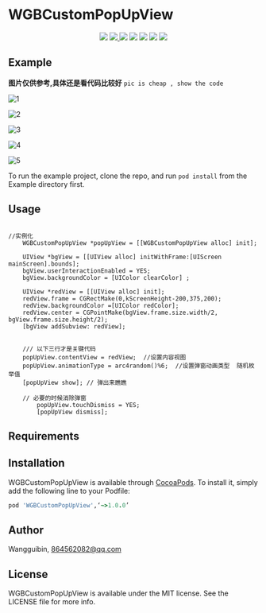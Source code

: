 # WGBCustomPopUpView

<p align='center'>
<img src="https://img.shields.io/badge/build-passing-brightgreen.svg">
<a href="https://cocoapods.org/pods/WGBCustomPopUpView"> <img src="https://img.shields.io/cocoapods/v/WGBCustomPopUpView.svg?style=flat"> </a>
<img src="https://img.shields.io/badge/platform-iOS-ff69b4.svg">
<img src="https://img.shields.io/badge/language-Objective--C-orange.svg">
<a href=""><img src="https://img.shields.io/badge/license-MIT-000000.svg"></a>
<a href="http://wangguibin.github.io"><img src="https://img.shields.io/badge/Blog-CoderWGB-80d4f9.svg?style=flat"></a>
<img src="https://img.shields.io/badge/Enjoy-it%20!-brightgreen.svg?colorA=a0cd34">
</p>

## Example
**图片仅供参考,具体还是看代码比较好**
`pic is cheap , show the code `

![1](./ExampleImages/1.png) 

![2](./ExampleImages/2.png) 

![3](./ExampleImages/3.png) 

![4](./ExampleImages/4.png) 

![5](./ExampleImages/5.png) 

To run the example project, clone the repo, and run `pod install` from the Example directory first.

## Usage

```objc

//实例化	
  	WGBCustomPopUpView *popUpView = [[WGBCustomPopUpView alloc] init];
  	
	UIView *bgView = [[UIView alloc] initWithFrame:[UIScreen mainScreen].bounds];
	bgView.userInteractionEnabled = YES;
	bgView.backgroundColor = [UIColor clearColor] ;

  	UIView *redView = [[UIView alloc] init];
  	redView.frame = CGRectMake(0,kScreenHeight-200,375,200);
  	redView.backgroundColor =[UIColor redColor];
	redView.center = CGPointMake(bgView.frame.size.width/2, bgView.frame.size.height/2);
	[bgView addSubview: redView];


	/// 以下三行才是关键代码 
  	popUpView.contentView = redView;  //设置内容视图
  	popUpView.animationType = arc4random()%6;  //设置弹窗动画类型  随机枚举值  
  	[popUpView show]; // 弹出来瞧瞧

  	// 必要的时候消除弹窗
  		popUpView.touchDismiss = YES;
  		[popUpView dismiss];

```

## Requirements

## Installation

WGBCustomPopUpView is available through [CocoaPods](https://cocoapods.org). To install
it, simply add the following line to your Podfile:

```ruby
pod 'WGBCustomPopUpView',‘~>1.0.0’
```

## Author

Wangguibin, 864562082@qq.com

## License

WGBCustomPopUpView is available under the MIT license. See the LICENSE file for more info.
